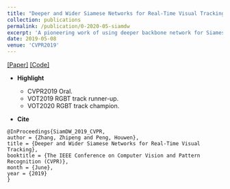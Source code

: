 ```yaml
---
title: "Deeper and Wider Siamese Networks for Real-Time Visual Tracking"
collection: publications
permalink: /publication/0-2020-05-siamdw
excerpt: 'A pioneering work of using deeper backbone network for Siamese tracking.'
date: 2019-05-08
venue: 'CVPR2019'
---
```


[[Paper]](http://openaccess.thecvf.com/content_CVPR_2019/papers/Zhang_Deeper_and_Wider_Siamese_Networks_for_Real-Time_Visual_Tracking_CVPR_2019_paper.pdf) [[Code]](https://github.com/JudasDie/SOTS)

- **Highlight**
    - CVPR2019 Oral.
	- VOT2019 RGBT track runner-up.
	- VOT2020 RGBT track champion.

- **Cite**
```
@InProceedings{SiamDW_2019_CVPR,
author = {Zhang, Zhipeng and Peng, Houwen},
title = {Deeper and Wider Siamese Networks for Real-Time Visual Tracking},
booktitle = {The IEEE Conference on Computer Vision and Pattern Recognition (CVPR)},
month = {June},
year = {2019}
}
```
